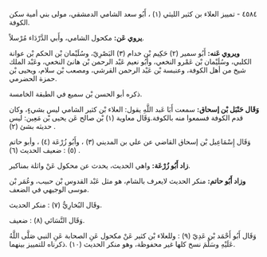 ٤٥٨٤ - تمييز العلاء بن كثير الليثي (١) ، أَبُو سعد الشامي الدمشقي، مولى بني أمية سكن الكوفة.

**يروي عَن:** مكحول الشامي، وأَبي الدَّرْدَاء مُرْسلاً.

**ويروي عَنه:** أَبُو سمير (٢) حَكِيم بْن خدام (٣) البَصْرِيّ، وسُلَيْمان بْن الحكم بْن عوانة الكلبي، وسُلَيْمان بْن عَمْرو النخعي، وأَبُو نعيم عَبْد الرحمن بْن هانئ النخعي، وعَبْد الملك شيخ من أهل الكوفة، وعنبسة بْن عَبْد الرحمن القرشي، ومصعب بْن سلام، ويحيى بْن حمزة الحضرمي.

ذكره أبو الحسن بْن سميع في الطبقة الخامسة.

**وَقَال حَنْبَل بْن إسحاق:** سمعت أَبَا عَبد اللَّهِ يقول: العلاء بْن كثير الشامي ليس بشيءٍ، وكان قدم الكوفة فسمعوا منه بالكوفة.وَقَال معاوية (١) بْن صالح عَن يحيى بْن مَعِين: ليس حديثه بشئ (٢) .

وَقَال إِسْمَاعِيل بْن إسحاق القاضي عن علي بن المديني (٣) ، وأَبُو زُرْعَة (٤) ، وأبو حاتم (٥) : ضعيف الحديث (٦) .

**زاد أَبُو زُرْعَة:** واهي الحديث، يحدث عن محكول عَنْ واثلة بمناكير.

**وزاد أَبُو حاتم:** منكر الحديث لايعرف بالشام، هو مثل عَبْد القدوس بْن حبيب، وعُمَر بْن موسى الوجيهي في الضعف.

وقَال البُخارِيُّ (٧) : منكر الحديث.

وَقَال النَّسَائي (٨) : ضعيف.

وَقَال أَبُو أَحْمَد بْن عَدِيّ (٩) : وللعلاء بْن كثير عَنْ مكحول عَنِ الصحابة عَنِ النبي صَلَّى اللَّهُ عَلَيْهِ وسَلَّمَ نسخ كلها غير محفوظة، وهو منكر الحديث (١٠) .ذكرناه للتمييز بينهما.
